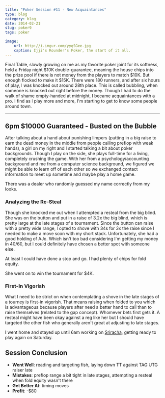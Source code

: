 ```yaml
---
title: "Poker Session #11 - New Acquaintances"
type: blog
category: blog
date: 2014-02-21
slug: poker9
tags: poker

image:
    url: http://i.imgur.com/yyqSGee.jpg
    caption: Ijji's Rounder's Poker, the start of it all.
---
```


Final Table, slowly growing on me as my favorite poker joint for its softness,
held a Friday night $10K double-guarantee, meaning the house chips into the
prize pool if there is not money from the players to match $10K.  But enough
flocked to make it $15K. There were 180 runners, and after six hours of play, I
was knocked out around 28th place. This is called bubbling, when someone is
knocked out right before the money. Though I had to do the walk of shame
empty-handed at midnight, I became acquaintances with a pro. I find as I play
more and more, I'm starting to get to know some people around town.

---

## 6pm $10000 Guaranteed - Busted on the Bubble

After talking about a hand about punishing limpers (putting in a big raise to
earn the dead money in the middle from people calling preflop with weak hands),
a girl on my right and I started talking a bit about poker backgrounds. Though
I play on the side, she plays full-time for a living, completely crushing the
game. With her from a psychology/accounting background and me from a computer
science background, we figured we might be able to learn off of each other so
we exchanged contact information to meet up sometime and maybe play a home
game.

There was a dealer who randomly guessed my name correctly from my looks.

### Analyzing the Re-Steal

Though she knocked me out when I attempted a resteal from the big blind.
She was on the button and put in a raise of 3.2x the big blind, which is
pretty large at the late stages of a tournament. Since the button can raise
with a pretty wide range, I opted to shove with 34s for 3x the raise since I
needed to make a move soon with my short stack. Unfortunately, she had a good
holding of AJo. Which isn't too bad considering I'm getting my money in 40/60,
but I could definitely have chosen a better spot with someone else.

At least I could have done a stop and go. I had plenty of chips for fold
equity.

She went on to win the tournament for $4K.

### First-In Vigorish

What I need to be strict on when contemplating a shove in the late stages of a
tourney is first-in vigorish. That means raising when folded to you which is
advantageous because players after need a better hand to call than to raise
themselves (related to the gap concept). Whomever bets first gets it. A resteal
might have been okay against a reg like her but I should have targeted the
other fish who generally aren't great at adjusting to late stages.

I went home and stayed up until 6am working on
[Sriracha](http://github.com/ngokevin/sriracha), getting ready to play again on
Saturday.

## Session Conclusion

- **Went Well**: reading and targeting fish, laying down TT against TAG UTG raiser late
- **Mistakes**: preflop range a bit tight in late stages, attempting a resteal when fold equity wasn't there
- **Get Better At**: timing moves
- **Profit**: -$80
